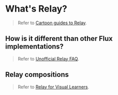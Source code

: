 # What's Relay?

> Refer to [Cartoon guides to Relay](https://code-cartoons.com/search?q=Relay).

## How is it different than other Flux implementations?

> Refer to [Unofficial Relay FAQ](https://gist.github.com/wincent/598fa75e22bdfa44cf47).

## Relay compositions

> Refer to [Relay for Visual Learners](http://sgwilym.github.io/relay-visual-learners).

